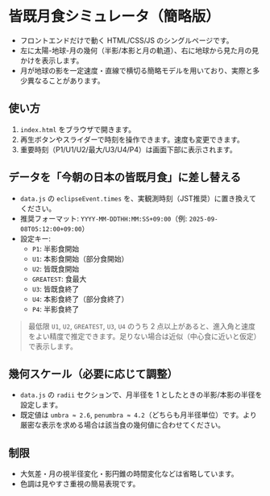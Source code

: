 # 皆既月食シミュレータ（簡略版）

- フロントエンドだけで動く HTML/CSS/JS のシングルページです。
- 左に太陽-地球-月の幾何（半影/本影と月の軌道）、右に地球から見た月の見かけを表示します。
- 月が地球の影を一定速度・直線で横切る簡略モデルを用いており、実際と多少異なることがあります。

## 使い方

1. `index.html` をブラウザで開きます。
2. 再生ボタンやスライダーで時刻を操作できます。速度も変更できます。
3. 重要時刻（P1/U1/U2/最大/U3/U4/P4）は画面下部に表示されます。

## データを「今朝の日本の皆既月食」に差し替える

- `data.js` の `eclipseEvent.times` を、実観測時刻（JST推奨）に置き換えてください。
- 推奨フォーマット: `YYYY-MM-DDTHH:MM:SS+09:00`（例: `2025-09-08T05:12:00+09:00`）
- 設定キー:
  - `P1`: 半影食開始
  - `U1`: 本影食開始（部分食開始）
  - `U2`: 皆既食開始
  - `GREATEST`: 食最大
  - `U3`: 皆既食終了
  - `U4`: 本影食終了（部分食終了）
  - `P4`: 半影食終了

> 最低限 `U1`, `U2`, `GREATEST`, `U3`, `U4` のうち 2 点以上があると、進入角と速度をよい精度で推定できます。足りない場合は近似（中心食に近いと仮定）で表示します。

## 幾何スケール（必要に応じて調整）

- `data.js` の `radii` セクションで、月半径を 1 としたときの半影/本影の半径を設定します。
- 既定値は `umbra ≈ 2.6`, `penumbra ≈ 4.2`（どちらも月半径単位）です。より厳密な表示を求める場合は該当食の幾何値に合わせてください。

## 制限

- 大気差・月の視半径変化・影円錐の時間変化などは省略しています。
- 色調は見やすさ重視の簡易表現です。

